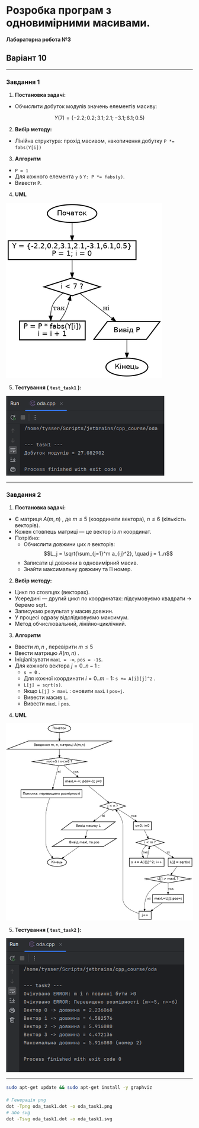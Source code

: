 # Розробка програм з одновимірними масивами.
**Лабораторна робота №3**

## Варіант 10

---

### Завдання 1
1) **Постановка задачі:**

- Обчислити добуток модулів значень елементів масиву:

$$
Y(7) = (-2.2; 0.2; 3.1; 2.1; -3.1; 6.1; 0.5)
$$

2) **Вибір методу:**
- Лінійна структура: прохід масивом, накопичення добутку `P *= fabs(Y[i])`
3) **Алгоритм**
- `P = 1`
- Для кожного елемента `y` з `Y: P *= fabs(y)`.
- Вивести `P`.
4) **UML**

![oda_task1.png](graphviz/oda_task1.png)

5) **Тестування ( `test_task1` ):**

![2025-09-21_04-32-03.png](screenshots/2025-09-21_04-32-03.png)

---

### Завдання 2
1) **Постановка задачі:**
- Є матриця $A(m,n)$ , де $m ≤ 5$ (координати вектора), $n ≤ 6$ (кількість векторів).
- Кожен стовпець матриці — це вектор із $m$ координат.
- Потрібно:
  - Обчислити довжини цих $n$ векторів:
    $$L_j = \sqrt{\sum_{j=1}^m a_{ij}^2}, \quad j = 1..n$$
  - Записати ці довжини в одновимірний масив.
  - Знайти максимальну довжину та її номер.
2) **Вибір методу:**
- Цикл по стовпцях (векторах).
- Усередині — другий цикл по координатах: підсумовуємо квадрати → беремо sqrt.
- Записуємо результат у масив довжин.
- У процесі одразу відслідковуємо максимум.
- Метод обчислювальний, лінійно-циклічний.
3) **Алгоритм**
- Ввести $m,n$ , перевірити $m≤5$
- Ввести матрицю $A(m,n)$ .
- Ініціалізувати `maxL = -∞`, `pos = -1$`.
- Для кожного вектора $j=0..n−1$ :
  -  `s = 0` .
  -  Для кожної координати $i=0..m−1:$ `s += A[i][j]^2` .
  - `L[j] = sqrt(s)`.
  - Якщо `L[j] > maxL` : оновити `maxL` і `pos=j`.
  - Вивести масив `L`.
  - Вивести `maxL` і `pos`.


4) **UML**

![oda_task2.png](graphviz/oda_task2.png)

5) **Тестування ( `test_task2` ):**

![2025-09-21_05-38-08.png](screenshots/2025-09-21_05-38-08.png)

---

```bash
sudo apt-get update && sudo apt-get install -y graphviz

# Генерація png
dot -Tpng oda_task1.dot -o oda_task1.png
# або svg
dot -Tsvg oda_task1.dot -o oda_task1.svg
```


